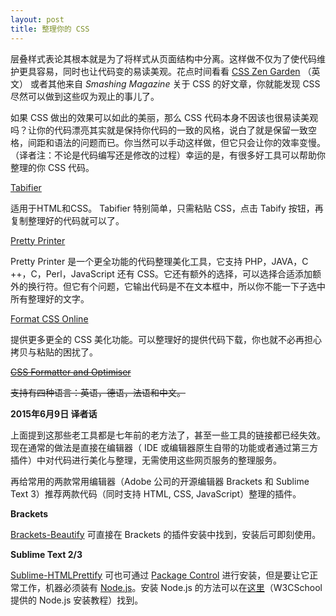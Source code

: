 ```yaml
---
layout: post
title: 整理你的 CSS
---
```


层叠样式表论其根本就是为了将样式从页面结构中分离。这样做不仅为了使代码维护更具容易，同时也让代码变的易读美观。花点时间看看 [CSS Zen Garden](http://www.csszengarden.com/) （英文） 或者其他来自 *Smashing Magazine* 关于 CSS 的好文章，你就能发现 CSS 尽然可以做到这些叹为观止的事儿了。

如果 CSS 做出的效果可以如此的美丽，那么 CSS 代码本身不因该也很易读美观吗？让你的代码漂亮其实就是保持你代码的一致的风格，说白了就是保留一致空格，间距和语法的问题而已。你当然可以手动这样做，但它只会让你的效率变慢。（译者注：不论是代码编写还是修改的过程）幸运的是，有很多好工具可以帮助你整理的你 CSS 代码。

[Tabifier](http://tools.arantius.com/tabifier)

适用于HTML和CSS。 Tabifier 特别简单，只需粘贴 CSS，点击 Tabify 按钮，再复制整理好的代码就可以了。

[Pretty Printer](http://www.prettyprinter.de/)

Pretty Printer 是一个更全功能的代码整理美化工具，它支持 PHP，JAVA，C ++，C，Perl，JavaScript 还有 CSS。它还有额外的选择，可以选择合适添加额外的换行符。但它有个问题，它输出代码是不在文本框中，所以你不能一下子选中所有整理好的文字。

[Format CSS Online](http://www.lonniebest.com/FormatCSS/)

提供更多更全的 CSS 美化功能。可以整理好的提供代码下载，你也就不必再担心拷贝与粘贴的困扰了。

<del>[CSS Formatter and Optimiser](http://floele.flyspray.org/csstidy/css_optimiser.php?lang=en)</del>

<del>支持有四种语言：英语，德语，法语和中文。</del>

**<time datetime="2015-06-09">2015年6月9日</time> 译者话**

上面提到这那些老工具都是七年前的老方法了，甚至一些工具的链接都已经失效。现在通常的做法是直接在编辑器（ IDE 或编辑器原生自带的功能或者通过第三方插件）中对代码进行美化与整理，无需使用这些网页服务的整理服务。

再给常用的两款常用编辑器（Adobe 公司的开源编辑器 Brackets 和 Sublime Text 3）推荐两款代码（同时支持 HTML, CSS, JavaScript）整理的插件。

**Brackets**

 [Brackets-Beautify](https://github.com/drewhamlett/brackets-beautify) 可直接在 Brackets 的插件安装中找到，安装后可即刻使用。

**Sublime Text 2/3**

[Sublime-HTMLPrettify](https://github.com/victorporof/Sublime-HTMLPrettify) 可也可通过 [Package Control](https://packagecontrol.io/) 进行安装，但是要让它正常工作，机器必须装有 [Node.js](https://nodejs.org/)。安装 Node.js 的方法可以在[这里](http://www.w3cschool.cc/nodejs/nodejs-install-setup.html)（W3CSchool 提供的 Node.js 安装教程）找到。